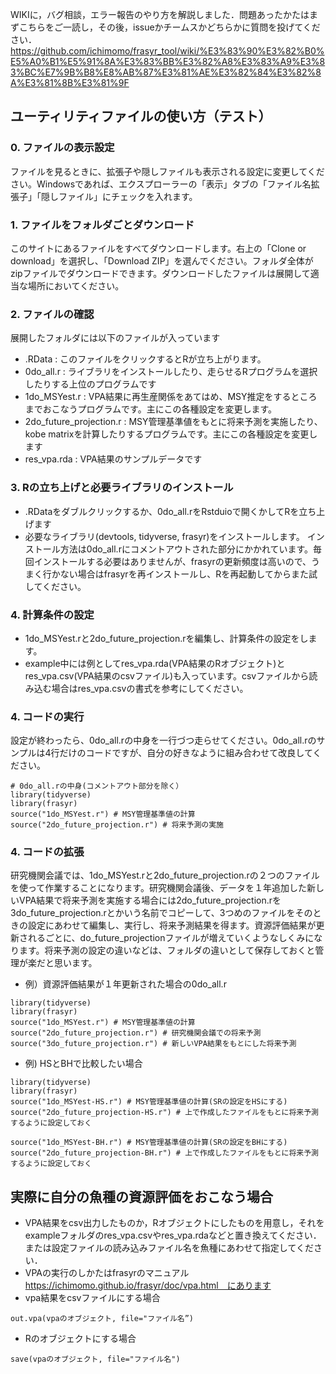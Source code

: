 WIKIに，バグ相談，エラー報告のやり方を解説しました．問題あったかたはまずこちらをご一読し，その後，issueかチームスかどちらかに質問を投げてください． https://github.com/ichimomo/frasyr_tool/wiki/%E3%83%90%E3%82%B0%E5%A0%B1%E5%91%8A%E3%83%BB%E3%82%A8%E3%83%A9%E3%83%BC%E7%9B%B8%E8%AB%87%E3%81%AE%E3%82%84%E3%82%8A%E3%81%8B%E3%81%9F

## ユーティリティファイルの使い方（テスト）

### 0. ファイルの表示設定

ファイルを見るときに、拡張子や隠しファイルも表示される設定に変更してください。Windowsであれば、エクスプローラーの「表示」タブの「ファイル名拡張子」「隠しファイル」にチェックを入れます。
    
### 1. ファイルをフォルダごとダウンロード

このサイトにあるファイルをすべてダウンロードします。右上の「Clone or download」を選択し、「Download ZIP」を選んでください。フォルダ全体がzipファイルでダウンロードできます。ダウンロードしたファイルは展開して適当な場所においてください。

### 2. ファイルの確認

展開したフォルダには以下のファイルが入っています

- .RData : このファイルをクリックするとRが立ち上がります。
- 0do_all.r : ライブラリをインストールしたり、走らせるRプログラムを選択したりする上位のプログラムです  
- 1do_MSYest.r : VPA結果に再生産関係をあてはめ、MSY推定をするところまでおこなうプログラムです。主にこの各種設定を変更します。
- 2do_future_projection.r : MSY管理基準値をもとに将来予測を実施したり、kobe matrixを計算したりするプログラムです。主にこの各種設定を変更します
- res_vpa.rda : VPA結果のサンプルデータです

### 3.   Rの立ち上げと必要ライブラリのインストール

- .RDataをダブルクリックするか、0do_all.rをRstduioで開くかしてRを立ち上げます
- 必要なライブラリ(devtools, tidyverse, frasyr)をインストールします。 インストール方法は0do_all.rにコメントアウトされた部分にかかれています。毎回インストールする必要はありませんが、frasyrの更新頻度は高いので、うまく行かない場合はfrasyrを再インストールし、Rを再起動してからまた試してください。

### 4. 計算条件の設定
    
- 1do_MSYest.rと2do_future_projection.rを編集し、計算条件の設定をします。
- example中には例としてres_vpa.rda(VPA結果のRオブジェクト)とres_vpa.csv(VPA結果のcsvファイル)も入っています。csvファイルから読み込む場合はres_vpa.csvの書式を参考にしてください。

### 4. コードの実行
    
設定が終わったら、0do_all.rの中身を一行づつ走らせてください。0do_all.rのサンプルは4行だけのコードですが、自分の好きなように組み合わせて改良してください。

```
# 0do_all.rの中身(コメントアウト部分を除く）
library(tidyverse)
library(frasyr)
source("1do_MSYest.r") # MSY管理基準値の計算
source("2do_future_projection.r") # 将来予測の実施
```

### 4. コードの拡張

研究機関会議では、1do_MSYest.rと2do_future_projection.rの２つのファイルを使って作業することになります。研究機関会議後、データを１年追加した新しいVPA結果で将来予測を実施する場合には2do_future_projection.rを3do_future_projection.rとかいう名前でコピーして、3つめのファイルをそのときの設定にあわせて編集し、実行し、将来予測結果を得ます。資源評価結果が更新されるごとに、do_future_projectionファイルが増えていくようなしくみになります。将来予測の設定の違いなどは、フォルダの違いとして保存しておくと管理が楽だと思います。

	
- 例）資源評価結果が１年更新された場合の0do_all.r
```
library(tidyverse)
library(frasyr)
source("1do_MSYest.r") # MSY管理基準値の計算
source("2do_future_projection.r") # 研究機関会議での将来予測
source("3do_future_projection.r") # 新しいVPA結果をもとにした将来予測
```

- 例) HSとBHで比較したい場合	
```
library(tidyverse)
library(frasyr)
source("1do_MSYest-HS.r") # MSY管理基準値の計算(SRの設定をHSにする)
source("2do_future_projection-HS.r") # 上で作成したファイルをもとに将来予測するように設定しておく

source("1do_MSYest-BH.r") # MSY管理基準値の計算(SRの設定をBHにする)
source("2do_future_projection-BH.r") # 上で作成したファイルをもとに将来予測するように設定しておく

```

## 実際に自分の魚種の資源評価をおこなう場合
- VPA結果をcsv出力したものか，Rオブジェクトにしたものを用意し，それをexampleフォルダのres_vpa.csvやres_vpa.rdaなどと置き換えてください．または設定ファイルの読み込みファイル名を魚種にあわせて指定してください．
- VPAの実行のしかたはfrasyrのマニュアル　https://ichimomo.github.io/frasyr/doc/vpa.html　にあります
- vpa結果をcsvファイルにする場合
```
out.vpa(vpaのオブジェクト, file="ファイル名”)
```

- Rのオブジェクトにする場合
```
save(vpaのオブジェクト, file="ファイル名")
```



